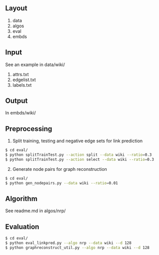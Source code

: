 ## Layout
1. data
2. algos
3. eval
4. embds

## Input
See an example in data/wiki/
1. attrs.txt
2. edgelist.txt
3. labels.txt

## Output
In embds/wiki/


## Preprocessing
1. Split training, testing and negative edge sets for link prediction
```sh
$ cd eval/
$ python splitTrainTest.py --action split --data wiki --ratio=0.3
$ python splitTrainTest.py --action select --data wiki --ratio=0.3
```
2. Generate node pairs for graph reconstruction
```sh
$ cd eval/
$ python gen_nodepairs.py --data wiki --ratio=0.01
```

## Algorithm
See readme.md in algos/nrp/

## Evaluation
```sh
$ cd eval/
$ python eval_linkpred.py --algo nrp --data wiki --d 128
$ python graphreconstruct_util.py --algo nrp --data wiki --d 128
```
